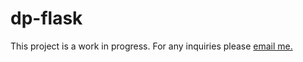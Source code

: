 # dp-flask
This project is a work in progress. For any inquiries please [email me.](mailto:JCarlee@gmail.com)
